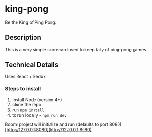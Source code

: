 # king-pong  
Be the King of Ping Pong.  
  
## Description  
This is a very simple scorecard used to keep tally of ping-pong games.  

## Technical Details
Uses React + Redux 

### Steps to install
1. Install Node (version 4+)  
2. clone the repo
3. run `npm install`
4. to run locally - `npm run dev`


Boom! project will initialize and run (defaults to port 8080)  
[http://127.0.0.1:8080](http://127.0.0.1:8080)

